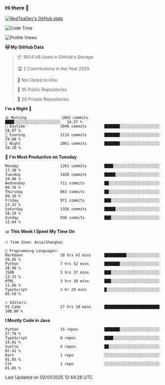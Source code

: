 ### Hi there 👋

<!--
**RedTeaDev/RedTeaDev** is a ✨ _special_ ✨ repository because its `README.md` (this file) appears on your GitHub profile.

Here are some ideas to get you started:

- 🔭 I’m currently working on ...
- 🌱 I’m currently learning ...
- 👯 I’m looking to collaborate on ...
- 🤔 I’m looking for help with ...
- 💬 Ask me about ...
- 📫 How to reach me: ...
- 😄 Pronouns: ...
- ⚡ Fun fact: ...
-->

<!--
[![wakatime](https://wakatime.com/badge/user/6b101ed0-04c0-4490-9283-eb61f2efff96.svg)](https://wakatime.com/@6b101ed0-04c0-4490-9283-eb61f2efff96)
!-->

[![RedTeaDev's GitHub stats](https://github-readme-stats.vercel.app/api?username=RedTeaDev\&include_all_commits=true)](https://github.com/anuraghazra/github-readme-stats)
<!--
[![willianrod's wakatime stats](https://github-readme-stats.vercel.app/api/wakatime?username=RedTeaDev)](https://github.com/anuraghazra/github-readme-stats)
!-->
<!--START_SECTION:waka-->
![Code Time](http://img.shields.io/badge/Code%20Time-2%2C906%20hrs%2021%20mins-blue)

![Profile Views](http://img.shields.io/badge/Profile%20Views-0-blue)

**🐱 My GitHub Data** 

> 📦 160.6 kB Used in GitHub's Storage 
 > 
> 🏆 2 Contributions in the Year 2025
 > 
> 🚫 Not Opted to Hire
 > 
> 📜 35 Public Repositories 
 > 
> 🔑 20 Private Repositories 
 > 
**I'm a Night 🦉** 

```text
🌞 Morning                1062 commits        ████░░░░░░░░░░░░░░░░░░░░░   14.57 % 
🌆 Daytime                2046 commits        ███████░░░░░░░░░░░░░░░░░░   28.07 % 
🌃 Evening                2119 commits        ███████░░░░░░░░░░░░░░░░░░   29.08 % 
🌙 Night                  2061 commits        ███████░░░░░░░░░░░░░░░░░░   28.28 % 
```
📅 **I'm Most Productive on Tuesday** 

```text
Monday                   1261 commits        ████░░░░░░░░░░░░░░░░░░░░░   17.30 % 
Tuesday                  1420 commits        █████░░░░░░░░░░░░░░░░░░░░   19.48 % 
Wednesday                711 commits         ██░░░░░░░░░░░░░░░░░░░░░░░   09.76 % 
Thursday                 663 commits         ██░░░░░░░░░░░░░░░░░░░░░░░   09.10 % 
Friday                   971 commits         ███░░░░░░░░░░░░░░░░░░░░░░   13.32 % 
Saturday                 1326 commits        █████░░░░░░░░░░░░░░░░░░░░   18.19 % 
Sunday                   936 commits         ███░░░░░░░░░░░░░░░░░░░░░░   12.84 % 
```


📊 **This Week I Spent My Time On** 

```text
🕑︎ Time Zone: Asia/Shanghai

💬 Programming Languages: 
Markdown                 10 hrs 43 mins      ██████████░░░░░░░░░░░░░░░   39.45 % 
Python                   7 hrs 52 mins       ███████░░░░░░░░░░░░░░░░░░   28.96 % 
JSON                     3 hrs 37 mins       ███░░░░░░░░░░░░░░░░░░░░░░   13.33 % 
HTML                     3 hrs 10 mins       ███░░░░░░░░░░░░░░░░░░░░░░   11.66 % 
TypeScript               1 hr 29 mins        █░░░░░░░░░░░░░░░░░░░░░░░░   05.50 % 

🔥 Editors: 
VS Code                  27 hrs 10 mins      █████████████████████████   100.00 % 
```

**I Mostly Code in Java** 

```text
Python                   15 repos            ███████░░░░░░░░░░░░░░░░░░   27.78 % 
TypeScript               8 repos             ████░░░░░░░░░░░░░░░░░░░░░   14.81 % 
Svelte                   4 repos             ██░░░░░░░░░░░░░░░░░░░░░░░   07.41 % 
Dart                     1 repo              ░░░░░░░░░░░░░░░░░░░░░░░░░   01.85 % 
CSS                      1 repo              ░░░░░░░░░░░░░░░░░░░░░░░░░   01.85 % 
```




 Last Updated on 02/01/2025 12:44:26 UTC
<!--END_SECTION:waka-->


